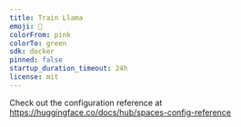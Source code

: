 ```yaml
---
title: Train Llama
emoji: 🐢
colorFrom: pink
colorTo: green
sdk: docker
pinned: false
startup_duration_timeout: 24h
license: mit
---
```


Check out the configuration reference at https://huggingface.co/docs/hub/spaces-config-reference

